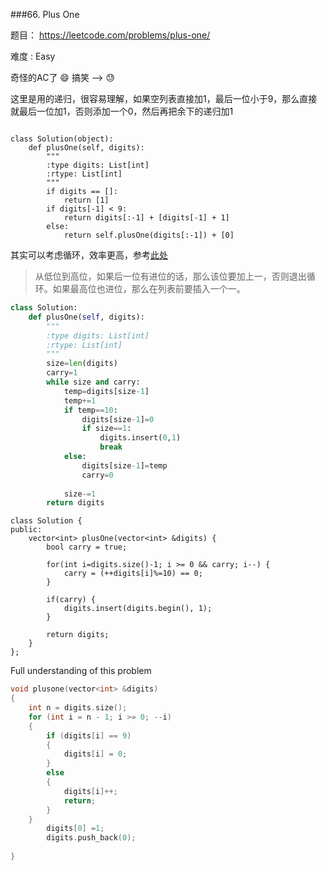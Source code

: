 ###66. Plus One

题目： 
<https://leetcode.com/problems/plus-one/>


难度 : Easy



奇怪的AC了
😄
搞笑 —> 😓

这里是用的递归，很容易理解，如果空列表直接加1，最后一位小于9，那么直接就最后一位加1，否则添加一个0，然后再把余下的递归加1


```

class Solution(object):
    def plusOne(self, digits):
        """
        :type digits: List[int]
        :rtype: List[int]
        """
        if digits == []:
            return [1]
        if digits[-1] < 9:
            return digits[:-1] + [digits[-1] + 1]
        else:
            return self.plusOne(digits[:-1]) + [0]
```


其实可以考虑循环，效率更高，参考[此处](https://shenjie1993.gitbooks.io/leetcode-python/content/066%20Plus%20One.html)



> 从低位到高位，如果后一位有进位的话，那么该位要加上一，否则退出循环。如果最高位也进位，那么在列表前要插入一个一。



```python
class Solution:
    def plusOne(self, digits):
        """
        :type digits: List[int]
        :rtype: List[int]
        """
        size=len(digits)
        carry=1
        while size and carry:
            temp=digits[size-1]
            temp+=1
            if temp==10:
                digits[size-1]=0
                if size==1:
                    digits.insert(0,1)
                    break
            else:
                digits[size-1]=temp
                carry=0
            
            size-=1
        return digits 
```


```c+++
class Solution {
public:
    vector<int> plusOne(vector<int> &digits) {
        bool carry = true;
        
        for(int i=digits.size()-1; i >= 0 && carry; i--) {
            carry = (++digits[i]%=10) == 0;
        }

        if(carry) {
            digits.insert(digits.begin(), 1);
        }
    
        return digits;
    }
};
```
Full understanding of this problem
```c++
void plusone(vector<int> &digits)
{
	int n = digits.size();
	for (int i = n - 1; i >= 0; --i)
	{
		if (digits[i] == 9)
		{
			digits[i] = 0;
		}
		else
		{
			digits[i]++;
			return;
		}
	}
		digits[0] =1;
		digits.push_back(0);
		
}
```
